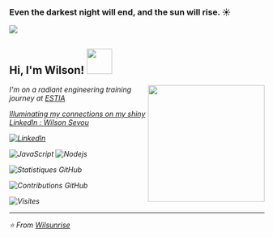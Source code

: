 ### Even the darkest night will end, and the sun will rise. ☀️

<img src="https://github.com/Wilsunrise/Wilsunrise/assets/152748586/9a07a07f-82c2-4b8a-a66b-a309e5e980d7">

<h2> Hi, I'm Wilson! <img src="https://github.com/Wilsunrise/Wilsunrise/assets/152748586/b4da65b7-65e4-4769-8dbf-196a6b194afd" width="50"></h2>
<img align='right' src="https://github.com/Wilsunrise/Wilsunrise/assets/152748586/0d6fdcf0-eb0f-4f17-b425-f55ffa60fdb2" width="230">
<p><em>I'm on a radiant engineering training journey at <a href="http://https://www.estia.fr/">ESTIA</a<img src="https://github.com/Wilsunrise/Wilsunrise/assets/152748586/0d6fdcf0-eb0f-4f17-b425-f55ffa60fdb2"width="30"></br>
<p><em>Illuminating my connections on my shiny LinkedIn : <a href="https://www.linkedin.com/in/wilson-sevou-7aba1a295/">Wilson Sevou</a<img src="https://github.com/Wilsunrise/Wilsunrise/assets/152748586/0d6fdcf0-eb0f-4f17-b425-f55ffa60fdb2"width="30"></br>

[![LinkedIn](https://img.shields.io/badge/LinkedIn-blue?style=flat-square&logo=linkedin)](https://www.linkedin.com/in/wilson-sevou-7aba1a295/)

![JavaScript](https://img.shields.io/badge/-JavaScript-black?style=flat-square&logo=javascript)
![Nodejs](https://img.shields.io/badge/-Nodejs-black?style=flat-square&logo=Node.js)

<!-- QUOTE_GOES_HERE -->

![Statistiques GitHub](https://github-readme-stats.vercel.app/api?username=Wilsunrise&theme=highcontrast&show_icons=true)

![Contributions GitHub](https://github-readme-streak-stats.herokuapp.com/?user=Wilsunrise&theme=solarized-dark)

![Visites](https://komarev.com/ghpvc/?username=Wilsunrise&color=yellow)

---
⭐️ From [Wilsunrise](https://github.com/Wilsunrise)

